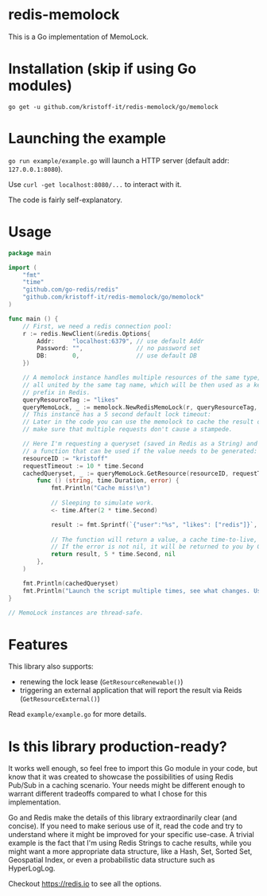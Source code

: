 # redis-memolock
This is a Go implementation of MemoLock. 

# Installation (skip if using Go modules)
`go get -u github.com/kristoff-it/redis-memolock/go/memolock`

# Launching the example
`go run example/example.go` will launch a HTTP server (default addr: `127.0.0.1:8080`).

Use `curl -get localhost:8080/...` to interact with it. 

The code is fairly self-explanatory.

# Usage
```go
package main

import (
    "fmt"
    "time"
    "github.com/go-redis/redis"
    "github.com/kristoff-it/redis-memolock/go/memolock"
)

func main () {
    // First, we need a redis connection pool:
    r := redis.NewClient(&redis.Options{
        Addr:     "localhost:6379", // use default Addr
        Password: "",               // no password set
        DB:       0,                // use default DB
    })

    // A memolock instance handles multiple resources of the same type,
    // all united by the same tag name, which will be then used as a key
    // prefix in Redis.
    queryResourceTag := "likes"
    queryMemoLock, _ := memolock.NewRedisMemoLock(r, queryResourceTag, 5 * time.Second)
    // This instance has a 5 second default lock timeout:
    // Later in the code you can use the memolock to cache the result of a function and
    // make sure that multiple requests don't cause a stampede.

    // Here I'm requesting a queryset (saved in Redis as a String) and providing  
    // a function that can be used if the value needs to be generated:
    resourceID := "kristoff"
    requestTimeout := 10 * time.Second
    cachedQueryset, _ := queryMemoLock.GetResource(resourceID, requestTimeout, 
        func () (string, time.Duration, error) {
            fmt.Println("Cache miss!\n")
            
            // Sleeping to simulate work. 
            <- time.After(2 * time.Second)

            result := fmt.Sprintf(`{"user":"%s", "likes": ["redis"]}`, resourceID)
            
            // The function will return a value, a cache time-to-live, and an error.
            // If the error is not nil, it will be returned to you by GetResource()
            return result, 5 * time.Second, nil
        },
    )

    fmt.Println(cachedQueryset)
    fmt.Println("Launch the script multiple times, see what changes. Use redis-cli to see what happens in Redis.")
}

// MemoLock instances are thread-safe.

```
# Features
This library also supports:
- renewing the lock lease (`GetResourceRenewable()`)
- triggering an external application that will report the result via Reids (`GetResourceExternal()`)

Read `example/example.go` for more details.


# Is this library production-ready?
It works well enough, so feel free to import this Go module in your code, 
but know that it was created to showcase the possibilities of using Redis Pub/Sub
in a caching scenario. Your needs might be different enough to warrant different
tradeoffs compared to what I chose for this implementation.

Go and Redis make the details of this library extraordinarily clear (and concise).
If you need to make serious use of it, read the code and try to understand where
it might be improved for your specific use-case. A trivial example is the fact that
I'm using Redis Strings to cache results, while you might want a more appropriate data
structure, like a Hash, Set, Sorted Set, Geospatial Index, or even a probabilistic
data structure such as HyperLogLog. 

Checkout https://redis.io to see all the options.